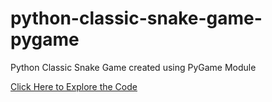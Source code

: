 # python-classic-snake-game-pygame
Python Classic Snake Game created using PyGame Module

[Click Here to Explore the Code](https://github.com/StarKrypt/python-classic-snake-game-pygame/blob/main/main_snake.py)
